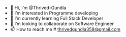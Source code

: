 - 👋 Hi, I’m @Thrived-Gundla
- 👀 I’m interested in Programme developing
- 🌱 I’m currently learning Full Stack Developer
- 💞️ I’m looking to collaborate on Software Engineer
- 📫 How to reach me # thrivedgundla358@gmail.com

<!---
Thrived-Gundla/Thrived-Gundla is a ✨ special ✨ repository because its `README.md` (this file) appears on your GitHub profile.
You can click the Preview link to take a look at your changes.
--->
